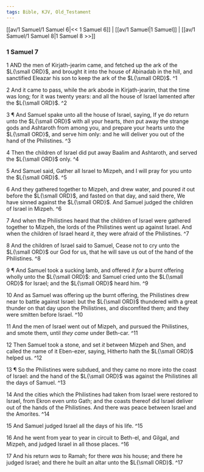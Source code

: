 ```yaml
---
tags: Bible, KJV, Old_Testament
---
```


[[av/1 Samuel/1 Samuel 6|<< 1 Samuel 6]] | [[av/1 Samuel|1 Samuel]] | [[av/1 Samuel/1 Samuel 8|1 Samuel 8 >>]]

### 1 Samuel 7

1 AND the men of Kirjath-jearim came, and fetched up the ark of the $L{\small ORD}$, and brought it into the house of Abinadab in the hill, and sanctified Eleazar his son to keep the ark of the $L{\small ORD}$. ^1

2 And it came to pass, while the ark abode in Kirjath-jearim, that the time was long; for it was twenty years: and all the house of Israel lamented after the $L{\small ORD}$. ^2

3 ¶ And Samuel spake unto all the house of Israel, saying, If ye do return unto the $L{\small ORD}$ with all your hearts, _then_ put away the strange gods and Ashtaroth from among you, and prepare your hearts unto the $L{\small ORD}$, and serve him only: and he will deliver you out of the hand of the Philistines. ^3

4 Then the children of Israel did put away Baalim and Ashtaroth, and served the $L{\small ORD}$ only. ^4

5 And Samuel said, Gather all Israel to Mizpeh, and I will pray for you unto the $L{\small ORD}$. ^5

6 And they gathered together to Mizpeh, and drew water, and poured _it_ out before the $L{\small ORD}$, and fasted on that day, and said there, We have sinned against the $L{\small ORD}$. And Samuel judged the children of Israel in Mizpeh. ^6

7 And when the Philistines heard that the children of Israel were gathered together to Mizpeh, the lords of the Philistines went up against Israel. And when the children of Israel heard _it_, they were afraid of the Philistines. ^7

8 And the children of Israel said to Samuel, Cease not to cry unto the $L{\small ORD}$ our God for us, that he will save us out of the hand of the Philistines. ^8

9 ¶ And Samuel took a sucking lamb, and offered _it_ _for_ a burnt offering wholly unto the $L{\small ORD}$: and Samuel cried unto the $L{\small ORD}$ for Israel; and the $L{\small ORD}$ heard him. ^9

10 And as Samuel was offering up the burnt offering, the Philistines drew near to battle against Israel: but the $L{\small ORD}$ thundered with a great thunder on that day upon the Philistines, and discomfited them; and they were smitten before Israel. ^10

11 And the men of Israel went out of Mizpeh, and pursued the Philistines, and smote them, until _they_ _came_ under Beth-car. ^11

12 Then Samuel took a stone, and set _it_ between Mizpeh and Shen, and called the name of it Eben-ezer, saying, Hitherto hath the $L{\small ORD}$ helped us. ^12

13 ¶ So the Philistines were subdued, and they came no more into the coast of Israel: and the hand of the $L{\small ORD}$ was against the Philistines all the days of Samuel. ^13

14 And the cities which the Philistines had taken from Israel were restored to Israel, from Ekron even unto Gath; and the coasts thereof did Israel deliver out of the hands of the Philistines. And there was peace between Israel and the Amorites. ^14

15 And Samuel judged Israel all the days of his life. ^15

16 And he went from year to year in circuit to Beth-el, and Gilgal, and Mizpeh, and judged Israel in all those places. ^16

17 And his return _was_ to Ramah; for there _was_ his house; and there he judged Israel; and there he built an altar unto the $L{\small ORD}$. ^17
